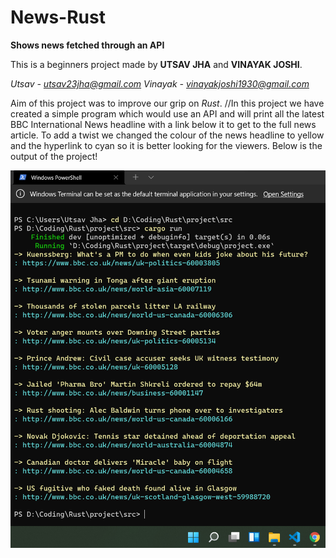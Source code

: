 # News-Rust
**Shows news fetched through an API**

This is a beginners project made by **UTSAV JHA** and **VINAYAK JOSHI**.

*Utsav - utsav23jha@gmail.com*
*Vinayak - vinayakjoshi1930@gmail.com*


Aim of this project was to improve our grip on *Rust*.
//In this project we have created a simple program which would use an API
and will print all the latest BBC International News headline with a link
below it to get to the full news article. To add a twist we changed the 
colour of the news headline to yellow and the hyperlink to cyan so it is 
better looking for the viewers. Below is the output of the project!

<img src="/Output.png" alt="Output"/>
